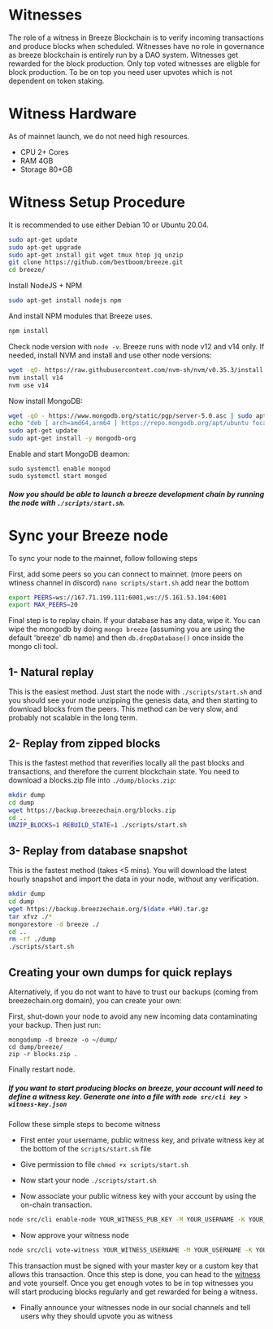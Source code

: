 # Witnesses
The role of a witness in Breeze Blockchain is to verify incoming transactions and produce blocks when scheduled. Witnesses have no role in governance as breeze blockchain is entirely run by a DAO system. Witnesses get rewarded for the block production. Only top voted witnesses are eligble for block production. To be on top you need user upvotes which is not dependent on token staking.

# Witness Hardware
As of mainnet launch, we do not need high resources.
* CPU 2+ Cores
* RAM 4GB
* Storage 80+GB

# Witness Setup Procedure
It is recommended to use either Debian 10 or Ubuntu 20.04.

```bash
sudo apt-get update
sudo apt-get upgrade
sudo apt-get install git wget tmux htop jq unzip
git clone https://github.com/bestboom/breeze.git
cd breeze/
```

Install NodeJS + NPM
```bash
sudo apt-get install nodejs npm
```

And install NPM modules that Breeze uses.
```bash
npm install
```

Check node version with `node -v`. Breeze runs with node v12 and v14 only. If needed, install NVM and install and use other node versions:
```bash
wget -qO- https://raw.githubusercontent.com/nvm-sh/nvm/v0.35.3/install.sh | bash
nvm install v14
nvm use v14
```
Now install MongoDB:
```bash
wget -qO - https://www.mongodb.org/static/pgp/server-5.0.asc | sudo apt-key add -
echo "deb [ arch=amd64,arm64 ] https://repo.mongodb.org/apt/ubuntu focal/mongodb-org/5.0 multiverse" | sudo tee /etc/apt/sources.list.d/mongodb-org-5.0.list
sudo apt-get update
sudo apt-get install -y mongodb-org
```

Enable and start MongoDB deamon:
```
sudo systemctl enable mongod
sudo systemctl start mongod
```

##### Now you should be able to launch a breeze development chain by running the node with `./scripts/start.sh`.


# Sync your Breeze node
To sync your node to the mainnet, follow following steps


First, add some peers so you can connect to mainnet. (more peers on wtiness channel in discord)
`nano scripts/start.sh` add near the bottom

```bash
export PEERS=ws://167.71.199.111:6001,ws://5.161.53.104:6001
export MAX_PEERS=20
```

Final step is to replay chain. 
If your database has any data, wipe it. 
You can wipe the mongodb by doing `mongo breeze` (assuming you are using the default 'breeze' db name) and then `db.dropDatabase()` once inside the mongo cli tool.


## 1- Natural replay
This is the easiest method. Just start the node with `./scripts/start.sh` and you should see your node unzipping the genesis data, and then starting to download blocks from the peers. This method can be very slow, and probably not scalable in the long term.

## 2- Replay from zipped blocks
This is the fastest method that reverifies locally all the past blocks and transactions, and therefore the current blockchain state. You need to download a blocks.zip file into `./dump/blocks.zip`:
```bash
mkdir dump
cd dump
wget https://backup.breezechain.org/blocks.zip
cd ..
UNZIP_BLOCKS=1 REBUILD_STATE=1 ./scripts/start.sh
```
## 3- Replay from database snapshot
This is the fastest method (takes <5 mins). You will download the latest hourly snapshot and import the data in your node, without any verification.

```bash
mkdir dump
cd dump
wget https://backup.breezzechain.org/$(date +%H).tar.gz
tar xfvz ./*
mongorestore -d breeze ./
cd ..
rm -rf ./dump
./scripts/start.sh
```

## Creating your own dumps for quick replays
Alternatively, if you do not want to have to trust our backups (coming from breezechain.org domain), you can create your own:

First, shut-down your node to avoid any new incoming data contaminating your backup. Then just run:
```
mongodump -d breeze -o ~/dump/
cd dump/breeze/
zip -r blocks.zip .
```
Finally restart node.

##### If you want to start producing blocks on breeze, your account will need to define a witness key. Generate one into a file with `node src/cli key > witness-key.json`

Follow these simple steps to become witness
* First enter your username, public witness key, and private witness key at the bottom of the `scripts/start.sh` file
* Give permission to file
```chmod +x scripts/start.sh```
* Now start your node
```./scripts/start.sh```

* Now associate your public witness key with your account by using the on-chain transaction.
```bash
node src/cli enable-node YOUR_WITNESS_PUB_KEY -M YOUR_USERNAME -K YOUR_KEY
```
* Now approve your witness node
```bash
node src/cli vote-witness YOUR_WITNESS_USERNAME -M YOUR_USERNAME -K YOUR_KEY
```
This transaction must be signed with your master key or a custom key that allows this transaction. Once this step is done, you can head to the [witness](https://besocial.ai/witnesses) and vote yourself.
Once you get enough votes to be in top witnesses you will start producing blocks regularly and get rewarded for being a witness.

* Finally announce your witnesses node in our social channels and tell users why they should upvote you as witness

